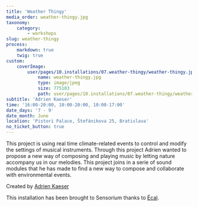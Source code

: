 ```yaml
---
title: 'Weather Thingy'
media_order: weather-thingy.jpg
taxonomy:
    category:
        - workshops
slug: weather-thingy
process:
    markdown: true
    twig: true
custom:
    coverImage:
        user/pages/10.installations/07.weather-thingy/weather-thingy.jpg:
            name: weather-thingy.jpg
            type: image/jpeg
            size: 775103
            path: user/pages/10.installations/07.weather-thingy/weather-thingy.jpg
subtitle: 'Adrien Kaeser'
time: '16:00-20:00, 10:00-20:00, 10:00-17:00'
date_days: '7 - 9'
date_month: June
location: 'Pistori Palace, Štefánikova 25, Bratislava'
no_ticket_button: true
---
```


This project is using real time climate-related events to control and modify the settings of musical instruments. Through this project Adrien wanted to propose a new way of composing and playing music by letting nature accompany us in our melodies. This project joins in a serie of sound modules that he has made to find a new way to compose and collaborate with environmental events.


Created by [Adrien Kaeser](https://www.ecal.ch/en/3843/studies/bachelor/media-interaction-design/presentation/weather-thingy)

This installation has been brought to Sensorium thanks to [Écal](https://www.ecal.ch).